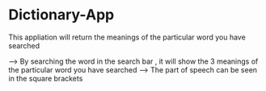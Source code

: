 # Dictionary-App
This appliation will return the meanings of the particular word you have searched 


--> By searching the word in the search bar , it will show the 3 meanings of the particular word you have searched
--> The part of speech can be seen in the square brackets 
